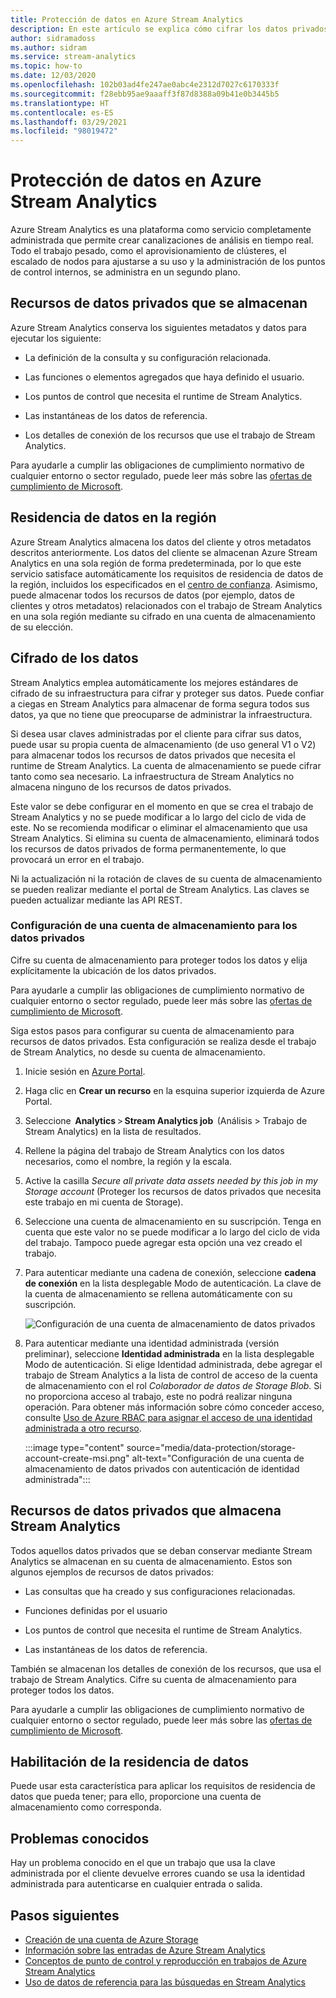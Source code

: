 ```yaml
---
title: Protección de datos en Azure Stream Analytics
description: En este artículo se explica cómo cifrar los datos privados que usa un trabajo de Azure Stream Analytics.
author: sidramadoss
ms.author: sidram
ms.service: stream-analytics
ms.topic: how-to
ms.date: 12/03/2020
ms.openlocfilehash: 102b03ad4fe247ae0abc4e2312d7027c6170333f
ms.sourcegitcommit: f28ebb95ae9aaaff3f87d8388a09b41e0b3445b5
ms.translationtype: HT
ms.contentlocale: es-ES
ms.lasthandoff: 03/29/2021
ms.locfileid: "98019472"
---
```

# <a name="data-protection-in-azure-stream-analytics"></a>Protección de datos en Azure Stream Analytics 

Azure Stream Analytics es una plataforma como servicio completamente administrada que permite crear canalizaciones de análisis en tiempo real. Todo el trabajo pesado, como el aprovisionamiento de clústeres, el escalado de nodos para ajustarse a su uso y la administración de los puntos de control internos, se administra en un segundo plano.

## <a name="private-data-assets-that-are-stored"></a>Recursos de datos privados que se almacenan

Azure Stream Analytics conserva los siguientes metadatos y datos para ejecutar los siguiente: 

* La definición de la consulta y su configuración relacionada.  

* Las funciones o elementos agregados que haya definido el usuario.  

* Los puntos de control que necesita el runtime de Stream Analytics.

* Las instantáneas de los datos de referencia. 

* Los detalles de conexión de los recursos que use el trabajo de Stream Analytics.

Para ayudarle a cumplir las obligaciones de cumplimiento normativo de cualquier entorno o sector regulado, puede leer más sobre las [ofertas de cumplimiento de Microsoft](https://gallery.technet.microsoft.com/Overview-of-Azure-c1be3942). 

## <a name="in-region-data-residency"></a>Residencia de datos en la región
Azure Stream Analytics almacena los datos del cliente y otros metadatos descritos anteriormente. Los datos del cliente se almacenan Azure Stream Analytics en una sola región de forma predeterminada, por lo que este servicio satisface automáticamente los requisitos de residencia de datos de la región, incluidos los especificados en el [centro de confianza](https://azuredatacentermap.azurewebsites.net/).
Asimismo, puede almacenar todos los recursos de datos (por ejemplo, datos de clientes y otros metadatos) relacionados con el trabajo de Stream Analytics en una sola región mediante su cifrado en una cuenta de almacenamiento de su elección.

## <a name="encrypt-your-data"></a>Cifrado de los datos

Stream Analytics emplea automáticamente los mejores estándares de cifrado de su infraestructura para cifrar y proteger sus datos. Puede confiar a ciegas en Stream Analytics para almacenar de forma segura todos sus datos, ya que no tiene que preocuparse de administrar la infraestructura.

Si desea usar claves administradas por el cliente para cifrar sus datos, puede usar su propia cuenta de almacenamiento (de uso general V1 o V2) para almacenar todos los recursos de datos privados que necesita el runtime de Stream Analytics. La cuenta de almacenamiento se puede cifrar tanto como sea necesario. La infraestructura de Stream Analytics no almacena ninguno de los recursos de datos privados. 

Este valor se debe configurar en el momento en que se crea el trabajo de Stream Analytics y no se puede modificar a lo largo del ciclo de vida de este. No se recomienda modificar o eliminar el almacenamiento que usa Stream Analytics. Si elimina su cuenta de almacenamiento, eliminará todos los recursos de datos privados de forma permanentemente, lo que provocará un error en el trabajo. 

Ni la actualización ni la rotación de claves de su cuenta de almacenamiento se pueden realizar mediante el portal de Stream Analytics. Las claves se pueden actualizar mediante las API REST.


### <a name="configure-storage-account-for-private-data"></a>Configuración de una cuenta de almacenamiento para los datos privados 

Cifre su cuenta de almacenamiento para proteger todos los datos y elija explícitamente la ubicación de los datos privados. 

Para ayudarle a cumplir las obligaciones de cumplimiento normativo de cualquier entorno o sector regulado, puede leer más sobre las [ofertas de cumplimiento de Microsoft](https://gallery.technet.microsoft.com/Overview-of-Azure-c1be3942). 

Siga estos pasos para configurar su cuenta de almacenamiento para recursos de datos privados. Esta configuración se realiza desde el trabajo de Stream Analytics, no desde su cuenta de almacenamiento.

1. Inicie sesión en [Azure Portal](https://portal.azure.com/).

1. Haga clic en **Crear un recurso** en la esquina superior izquierda de Azure Portal. 

1. Seleccione  **Analytics** > **Stream Analytics job**  (Análisis > Trabajo de Stream Analytics) en la lista de resultados. 

1. Rellene la página del trabajo de Stream Analytics con los datos necesarios, como el nombre, la región y la escala. 

1. Active la casilla *Secure all private data assets needed by this job in my Storage account* (Proteger los recursos de datos privados que necesita este trabajo en mi cuenta de Storage).

1. Seleccione una cuenta de almacenamiento en su suscripción. Tenga en cuenta que este valor no se puede modificar a lo largo del ciclo de vida del trabajo. Tampoco puede agregar esta opción una vez creado el trabajo.

1. Para autenticar mediante una cadena de conexión, seleccione **cadena de conexión** en la lista desplegable Modo de autenticación. La clave de la cuenta de almacenamiento se rellena automáticamente con su suscripción.

   ![Configuración de una cuenta de almacenamiento de datos privados](./media/data-protection/storage-account-create.png)

1. Para autenticar mediante una identidad administrada (versión preliminar), seleccione **Identidad administrada** en la lista desplegable Modo de autenticación. Si elige Identidad administrada, debe agregar el trabajo de Stream Analytics a la lista de control de acceso de la cuenta de almacenamiento con el rol *Colaborador de datos de Storage Blob*. Si no proporciona acceso al trabajo, este no podrá realizar ninguna operación. Para obtener más información sobre cómo conceder acceso, consulte [Uso de Azure RBAC para asignar el acceso de una identidad administrada a otro recurso](../active-directory/managed-identities-azure-resources/howto-assign-access-portal.md#use-azure-rbac-to-assign-a-managed-identity-access-to-another-resource).

   :::image type="content" source="media/data-protection/storage-account-create-msi.png" alt-text="Configuración de una cuenta de almacenamiento de datos privados con autenticación de identidad administrada":::

## <a name="private-data-assets-that-are-stored-by-stream-analytics"></a>Recursos de datos privados que almacena Stream Analytics

Todos aquellos datos privados que se deban conservar mediante Stream Analytics se almacenan en su cuenta de almacenamiento. Estos son algunos ejemplos de recursos de datos privados: 

* Las consultas que ha creado y sus configuraciones relacionadas.  

* Funciones definidas por el usuario 

* Los puntos de control que necesita el runtime de Stream Analytics.

* Las instantáneas de los datos de referencia. 

También se almacenan los detalles de conexión de los recursos, que usa el trabajo de Stream Analytics. Cifre su cuenta de almacenamiento para proteger todos los datos. 

Para ayudarle a cumplir las obligaciones de cumplimiento normativo de cualquier entorno o sector regulado, puede leer más sobre las [ofertas de cumplimiento de Microsoft](https://gallery.technet.microsoft.com/Overview-of-Azure-c1be3942). 

## <a name="enables-data-residency"></a>Habilitación de la residencia de datos 
Puede usar esta característica para aplicar los requisitos de residencia de datos que pueda tener; para ello, proporcione una cuenta de almacenamiento como corresponda.

## <a name="known-issues"></a>Problemas conocidos
Hay un problema conocido en el que un trabajo que usa la clave administrada por el cliente devuelve errores cuando se usa la identidad administrada para autenticarse en cualquier entrada o salida. 

## <a name="next-steps"></a>Pasos siguientes

* [Creación de una cuenta de Azure Storage](../storage/common/storage-account-create.md)
* [Información sobre las entradas de Azure Stream Analytics](stream-analytics-add-inputs.md)
* [Conceptos de punto de control y reproducción en trabajos de Azure Stream Analytics](stream-analytics-concepts-checkpoint-replay.md)
* [Uso de datos de referencia para las búsquedas en Stream Analytics](stream-analytics-use-reference-data.md)
